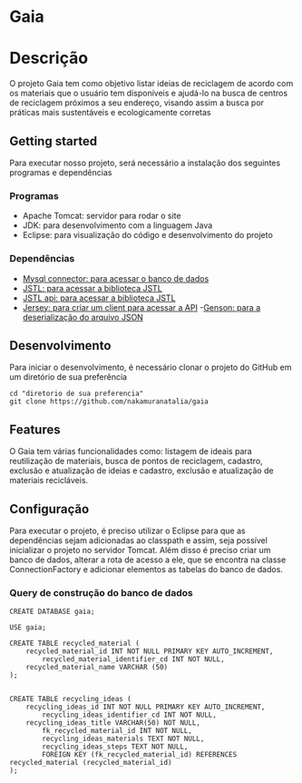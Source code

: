# Gaia

# Descrição
O projeto Gaia tem como objetivo listar ideias de reciclagem de acordo com os materiais que o usuário tem disponíveis e ajudá-lo na busca de centros de reciclagem próximos a seu endereço, visando assim 
a busca por práticas mais sustentáveis e ecologicamente corretas

## Getting started
Para executar nosso projeto, será necessário a instalação dos seguintes programas e dependências
### Programas
- Apache Tomcat: servidor para rodar o site </li>
- JDK: para desenvolvimento com a linguagem Java
- Eclipse: para visualização do código e desenvolvimento do projeto
### Dependências
- [Mysql connector: para acessar o banco de dados](https://mvnrepository.com/artifact/mysql/mysql-connector-java/8.0.18)
- [JSTL: para acessar a biblioteca JSTL](https://mvnrepository.com/artifact/javax.servlet/jstl/1.2)
- [JSTL api: para acessar a biblioteca JSTL](https://mvnrepository.com/artifact/javax.servlet.jsp.jstl/jstl-api/1.2-rev-1)
- [Jersey: para criar um client para acessar a API](https://repo1.maven.org/maven2/org/glassfish/jersey/bundles/jaxrs-ri/2.31/jaxrs-ri-2.31.zip)
-[Genson: para a deserialização do arquivo JSON](https://mvnrepository.com/artifact/com.owlike/genson/1.6)

## Desenvolvimento
Para iniciar o desenvolvimento, é necessário clonar o projeto do GitHub em um diretório de sua preferência 

```
cd "diretorio de sua preferencia"
git clone https://github.com/nakamuranatalia/gaia
```

## Features
O Gaia tem várias funcionalidades como: listagem de ideais para reutilização de materiais, busca de pontos de reciclagem, cadastro, exclusão e atualização de ideias e cadastro, exclusão e atualização de materiais recicláveis.

## Configuração
Para executar o projeto, é preciso utilizar o Eclipse para que as dependências sejam  adicionadas ao classpath e assim, seja possível inicializar o projeto no servidor Tomcat. Além disso é preciso criar um banco de dados, alterar a rota de acesso a ele, que se encontra na classe ConnectionFactory e adicionar elementos as tabelas do banco de dados.

### Query de construção do banco de dados
```
CREATE DATABASE gaia;

USE gaia;

CREATE TABLE recycled_material (
	recycled_material_id INT NOT NULL PRIMARY KEY AUTO_INCREMENT,
    	recycled_material_identifier_cd INT NOT NULL,
	recycled_material_name VARCHAR (50)
);


CREATE TABLE recycling_ideas (
	recycling_ideas_id INT NOT NULL PRIMARY KEY AUTO_INCREMENT,
    	recycling_ideas_identifier_cd INT NOT NULL,
	recycling_ideas_title VARCHAR(50) NOT NULL,
    	fk_recycled_material_id INT NOT NULL,
    	recycling_ideas_materials TEXT NOT NULL,
    	recycling_ideas_steps TEXT NOT NULL,
    	FOREIGN KEY (fk_recycled_material_id) REFERENCES recycled_material (recycled_material_id)
);

```

